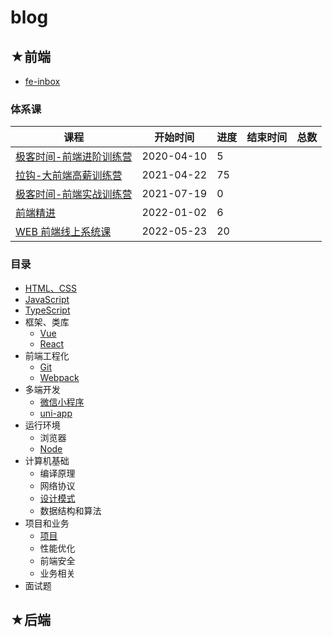 # blog

## ★前端

- [fe-inbox](./fe-inbox.md)

### 体系课

| 课程                                                   | 开始时间   | 进度 | 结束时间 | 总数 |
| ------------------------------------------------------ | ---------- | ---- | -------- | ---- |
| [极客时间-前端进阶训练营](https://ppambler.github.io/geek-univ-fe/) | 2020-04-10 | 5   |          |      |
| [拉钩-大前端高薪训练营](https://ppambler.github.io/lagou-fe/) | 2021-04-22 | 75   |          |      |
| [极客时间-前端实战训练营](https://ppambler.github.io/Geek-FE-CombatTrainingCamp/) | 2021-07-19 | 0   |          |      |
| [前端精进](https://ppambler.github.io/fe-diligence/) | 2022-01-02 | 6   |          |      |
| [WEB 前端线上系统课](https://github.com/ppambler/fe-coderwhy) | 2022-05-23 | 20   |          |      |

### 目录

- [HTML、CSS](https://ppambler.github.io/html-css/)
- [JavaScript](https://ppambler.github.io/js/)
- [TypeScript](https://ppambler.github.io/typescript/)
- 框架、类库
  - [Vue](https://ppambler.github.io/vue/)
  - [React](https://ppambler.github.io/react/)
- 前端工程化
  - [Git](https://ppambler.github.io/fe-engineering/#git)
  - [Webpack](https://ppambler.github.io/fe-engineering/#webpack)
- 多端开发
  - [微信小程序](https://ppambler.github.io/cml/#%E5%BE%AE%E4%BF%A1%E5%B0%8F%E7%A8%8B%E5%BA%8F)
  - [uni-app](https://ppambler.github.io/cml/#uni-app)
- 运行环境
  - 浏览器
  - [Node](https://ppambler.github.io/nodejs/)
- 计算机基础
  - 编译原理
  - 网络协议
  - [设计模式](https://ppambler.github.io/design-patterns/)
  - 数据结构和算法
- 项目和业务
  - [项目](https://ppambler.github.io/project/)
  - 性能优化
  - 前端安全
  - 业务相关
- 面试题

## ★后端
